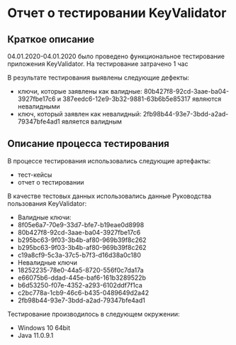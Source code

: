 # **Отчет о тестировании KeyValidator**

## **Краткое описание**

04.01.2020-04.01.2020 было проведено функциональное тестирование приложения KeyValidator.
На тестирование затрачено 1 час

В результате тестирования выявлены следующие дефекты:
* ключи, которые заявлены как валидные: 80b427f8-92cd-3aae-ba04-3927fbe17c6 и 387eedc6-12e9-3b32-9881-63b6b5e85317 являются невалидными 
* ключ, который заявлен как невалидный: 2fb98b44-93e7-3bdd-a2ad-79347bfe4ad1 является валидным

## **Описание процесса тестирования**

В процессе тестирования использовались следующие артефакты:
* тест-кейсы
* отчет о тестировании

В качестве тестовых данных использовались данные Руководства пользования KeyValidator:
* Валидные ключи:
 * 8f05e6a7-70e9-33d7-bfe7-b19eae0d8998
 * 80b427f8-92cd-3aae-ba04-3927fbe17c6
 * b295bc63-9f03-3b4b-af80-969b39f8c262
 * b295bc63-9f03-3b4b-af80-969b39f8c262
 * c19a8cf9-5c3a-37c5-b7f3-d16d38a0c180
* Невалидные ключи
 * 18252235-78e0-44a5-8720-556f0c7da17a
 * e66075b6-ddad-445e-baf6-161b3289522b
 * b6d53250-f07e-4352-a293-6102ddf7f1ca
 * c2bc778a-1cb9-46c6-b435-0489649d2a42
 * 2fb98b44-93e7-3bdd-a2ad-79347bfe4ad1
 
 Тестирование производилось в следующем окружении:
* Windows 10 64bit
* Java 11.0.9.1
